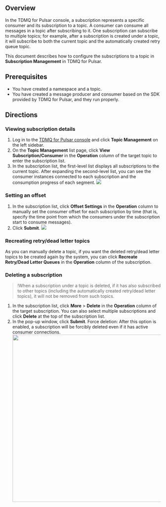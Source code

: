 ## Overview

In the TDMQ for Pulsar console, a subscription represents a specific consumer and its subscription to a topic. A consumer can consume all messages in a topic after subscribing to it. One subscription can subscribe to multiple topics; for example, after a subscription is created under a topic, it will subscribe to both the current topic and the automatically created retry queue topic.

This document describes how to configure the subscriptions to a topic in **Subscription Management** in TDMQ for Pulsar.

## Prerequisites

- You have created a namespace and a topic.
- You have created a message producer and consumer based on the SDK provided by TDMQ for Pulsar, and they run properly.

## Directions

### Viewing subscription details

1. Log in to the [TDMQ for Pulsar console](https://console.cloud.tencent.com/tdmq) and click **Topic Management** on the left sidebar.
2. On the **Topic Management** list page, click **View Subscription/Consumer** in the **Operation** column of the target topic to enter the subscription list.
3. In the subscription list, the first-level list displays all subscriptions to the current topic. After expanding the second-level list, you can see the consumer instances connected to each subscription and the consumption progress of each segment.
   ![](https://qcloudimg.tencent-cloud.cn/raw/93df5c992c854ca0a368810b395a401d.png)

### Setting an offset

1. In the subscription list, click **Offset Settings** in the **Operation** column to manually set the consumer offset for each subscription by time (that is, specify the time point from which the consumers under the subscription start to consume messages).
2. Click **Submit**.
   ![](https://qcloudimg.tencent-cloud.cn/raw/28962c7fd7036da309eda16859e3060b.png)

### Recreating retry/dead letter topics

As you can manually delete a topic, if you want the deleted retry/dead letter topics to be created again by the system, you can click **Recreate Retry/Dead Letter Queues** in the **Operation** column of the subscription.

### Deleting a subscription

>!When a subscription under a topic is deleted, if it has also subscribed to other topics (including the automatically created retry/dead letter topics), it will not be removed from such topics.

1. In the subscription list, click **More** > **Delete** in the **Operation** column of the target subscription. You can also select multiple subscriptions and click **Delete** at the top of the subscription list.
2. In the pop-up window, click **Submit**.
   Force deletion: After this option is enabled, a subscription will be forcibly deleted even if it has active consumer connections.
   <img src="https://qcloudimg.tencent-cloud.cn/raw/74cf593f8d07f25d79adbc4657e7ec8b.png" width="540px">
